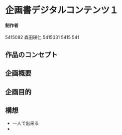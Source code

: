 # 企画書デジタルコンテンツ１
#### 制作者
5415082 森田瑛仁
5415031
5415
541

## 作品のコンセプト

## 企画概要

## 企画目的

## 構想
- 一人で出来る
- 



<!--stackedit_data:
eyJoaXN0b3J5IjpbMTQzMzE1OTQ2LC0xNzgyNzk5Njk4XX0=
-->